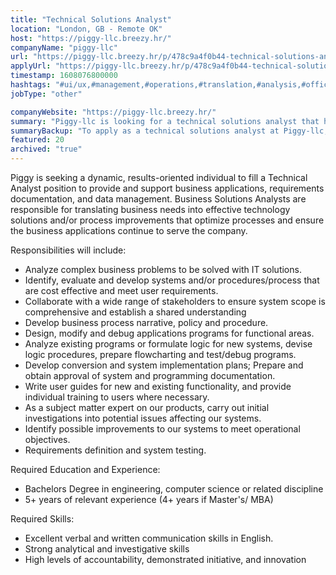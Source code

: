 ```yaml
---
title: "Technical Solutions Analyst"
location: "London, GB - Remote OK"
host: "https://piggy-llc.breezy.hr/"
companyName: "piggy-llc"
url: "https://piggy-llc.breezy.hr/p/478c9a4f0b44-technical-solutions-analyst"
applyUrl: "https://piggy-llc.breezy.hr/p/478c9a4f0b44-technical-solutions-analyst/apply"
timestamp: 1608076800000
hashtags: "#ui/ux,#management,#operations,#translation,#analysis,#office,#optimization,#English"
jobType: "other"

companyWebsite: "https://piggy-llc.breezy.hr/"
summary: "Piggy-llc is looking for a technical solutions analyst that has 5+ years of relevant experience."
summaryBackup: "To apply as a technical solutions analyst at Piggy-llc, you preferably need to have some knowledge of: #ui/ux, #management, #operations."
featured: 20
archived: "true"
---
```


Piggy is seeking a dynamic, results-oriented individual to fill a Technical Analyst position to provide and support business applications, requirements documentation, and data management. Business Solutions Analysts are responsible for translating business needs into effective technology solutions and/or process improvements that optimize processes and ensure the business applications continue to serve the company.

Responsibilities will include:

*   Analyze complex business problems to be solved with IT solutions.
*   Identify, evaluate and develop systems and/or procedures/process that are cost effective and meet user requirements.
*   Collaborate with a wide range of stakeholders to ensure system scope is comprehensive and establish a shared understanding
*   Develop business process narrative, policy and procedure.
*   Design, modify and debug applications programs for functional areas.
*   Analyze existing programs or formulate logic for new systems, devise logic procedures, prepare flowcharting and test/debug programs.
*   Develop conversion and system implementation plans; Prepare and obtain approval of system and programming documentation.
*   Write user guides for new and existing functionality, and provide individual training to users where necessary.
*   As a subject matter expert on our products, carry out initial investigations into potential issues affecting our systems.
*   Identify possible improvements to our systems to meet operational objectives.
*   Requirements definition and system testing.

Required Education and Experience:

*   Bachelors Degree in engineering, computer science or related discipline
*   5+ years of relevant experience (4+ years if Master's/ MBA)

Required Skills:

*   Excellent verbal and written communication skills in English.
*   Strong analytical and investigative skills
*   High levels of accountability, demonstrated initiative, and innovation
